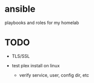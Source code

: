 # ansible

playbooks and roles for my homelab

# TODO

- TLS/SSL

- test plex install on linux
  - verify service, user, config dir, etc

